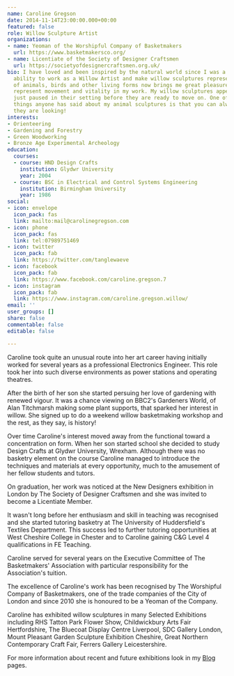 ```yaml
---
name: Caroline Gregson
date: 2014-11-14T23:00:00.000+00:00
featured: false
role: Willow Sculpture Artist
organizations:
- name: Yeoman of the Worshipful Company of Basketmakers
  url: https://www.basketmakersco.org/
- name: Licentiate of the Society of Designer Craftsmen
  url: https://societyofdesignercraftsmen.org.uk/
bio: I have loved and been inspired by the natural world since I was a child and the
  ability to work as a Willow Artist and make willow sculptures representing the essence
  of animals, birds and other living forms now brings me great pleasure. I love to
  represent movement and vitality in my work. My willow sculptures appear to have
  just paused in their setting before they are ready to move on. One of the nicest
  things anyone has said about my animal sculptures is that you can always see where
  they are looking!
interests:
- Orienteering
- Gardening and Forestry
- Green Woodworking
- Bronze Age Experimental Archeology
education:
  courses:
  - course: HND Design Crafts
    institution: Glydwr University
    year: 2004
  - course: BSC in Electrical and Control Systems Engineering
    institution: Birmingham University
    year: 1986
social:
- icon: envelope
  icon_pack: fas
  link: mailto:mail@carolinegregson.com
- icon: phone
  icon_pack: fas
  link: tel:07989751469
- icon: twitter
  icon_pack: fab
  link: https://twitter.com/tanglewaeve
- icon: facebook
  icon_pack: fab
  link: https://www.facebook.com/caroline.gregson.7
- icon: instagram
  icon_pack: fab
  link: https://www.instagram.com/caroline.gregson.willow/
email: ''
user_groups: []
share: false
commentable: false
editable: false

---
```

Caroline took quite an unusual route into her art career having initially worked for several years as a professional Electronics Engineer. This role took her into such diverse environments as power stations and operating theatres.

After the birth of her son she started persuing her love of gardening with renewed vigour. It was a chance viewing on BBC2's Gardeners World, of Alan Titchmarsh making some  plant supports, that sparked her interest in willow. She signed up to do a weekend willow basketmaking workshop and the rest, as they say, is history!

Over time Caroline's interest moved away from the functional toward a concentration on form. When her son started school she decided to study Design Crafts at Glydwr University, Wrexham. Although there was no basketry element on the course Caroline managed to introduce the techniques and materials at every opportunity, much to the amusement of  her fellow students and tutors.

On graduation, her work was noticed at the New Designers exhibition in London by The Society of Designer Craftsmen and she was invited to become a Licentiate Member.

It wasn't long before her enthusiasm and skill in teaching was recognised and she started tutoring basketry at The University of Huddersfield's Textiles Department. This success led to further tutoring opportunities at West Cheshire College in Chester and to Caroline gaining C&G Level 4 qualifications in FE Teaching.

Caroline served for several years on the Executive Committee of The Basketmakers' Association with particular responsibility for the Association's tuition.

The excellence of Caroline's work has been recognised by The Worshipful Company of Basketmakers, one of the trade companies of the City of London and since 2010 she is honoured to be a Yeoman of the Company.

Caroline has exhibited willow sculptures in many Selected Exhibitions including RHS Tatton Park Flower Show, Childwickbury Arts Fair Hertfordshire, The Bluecoat Display Centre Liverpool, SDC Gallery London, Mount Pleasant Garden Sculpture Exhibition Cheshire, Great Northern Contemporary Craft Fair, Ferrers Gallery Leicestershire.

For more information about recent and future exhibitions look in my [Blog](/blog) pages.